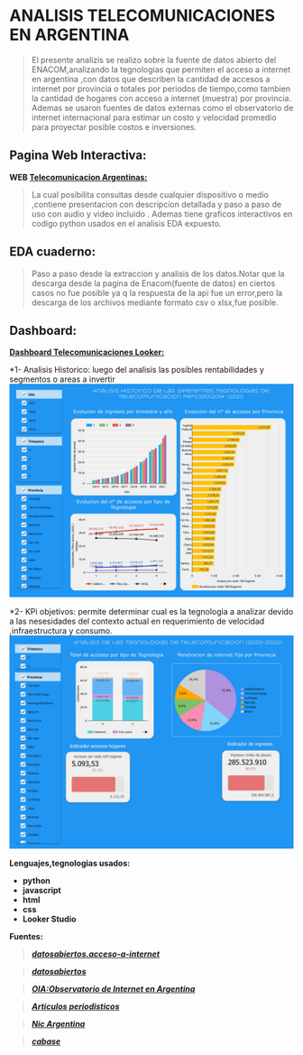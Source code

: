 # ANALISIS TELECOMUNICACIONES EN ARGENTINA
>El presente analizis se realizo sobre la fuente de datos abierto del ENACOM,analizando la tegnologias que permiten el acceso a internet en argentina ,con datos que describen la cantidad de accesos a internet por provincia o totales por periodos de tiempo,como tambien la cantidad de hogares con acceso a internet (muestra) por provincia.
Ademas se usaron fuentes de datos externas como el observatorio de internet internacional para estimar un costo y velocidad promedio para proyectar posible costos e inversiones.

## Pagina Web Interactiva:
**WEB  [Telecomunicacion Argentinas:](https://sites.google.com/view/version1prieba?usp=sharing)** 
   >La cual posibilita consultas desde cualquier dispositivo o medio ,contiene  presentacion con descripcion detallada y paso a paso de uso con audio y video incluido .
   >Ademas tiene graficos interactivos en codigo python usados en el analisis EDA expuesto.


## EDA cuaderno: 
   > Paso a paso desde la extraccion y analisis de los datos.Notar que la descarga desde la pagina de Enacom(fuente de datos) en ciertos casos no fue posible ya q la respuesta de la api fue un error,pero la descarga de los archivos mediante formato csv o xlsx,fue posible.

## Dashboard:  

**[Dashboard Telecomunicaciones Looker:](https://lookerstudio.google.com/reporting/e22b6d43-e0bf-4ad8-8df0-0d5b1c8ff712)**


*1-  Analisis Historico: luego del analisis las posibles rentabilidades y segmentos o areas a invertir
 ![](https://github.com/Fe23arg/Pi2_12_DEV/blob/main/dashboard%20en%20imagenes/0001.jpg)

*2-  KPi objetivos: permite determinar cual es la tegnologia a analizar  devido a las nesesidades del contexto actual en requerimiento de velocidad ,infraestructura  y consumo.
 ![](https://github.com/Fe23arg/Pi2_12_DEV/blob/main/dashboard%20en%20imagenes/0002.jpg)


**Lenguajes,tegnologias usados:**
* **python**
* **javascript**
* **html**
* **css**
* **Looker Studio**

**Fuentes:**

>***[datosabiertos.acceso-a-internet](https://datosabiertos.enacom.gob.ar/home)***

>***[datosabiertos](https://datosabiertos.enacom.gob.ar/home)***

>***[OIA:Observatorio de Internet en Argentina](https://inter.net.ar/mega/index.php?r=site%2Findex)***

>***[Articulos periodisticos](https://nic.ar/es/enterate/novedades/como-se-conecta-argentina-a-internet)***

>***[Nic Argentina](https://nic.ar/es/enterate/novedades/como-se-conecta-argentina-a-internet)***

>***[cabase](https://www.cabase.org.ar/2020-internet-index-2/)***